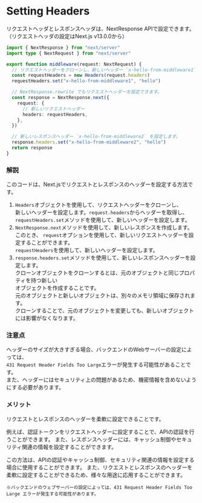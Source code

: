 # Setting Headers

リクエストヘッダとレスポンスヘッダは、NextResponse APIで設定できます。
（リクエストヘッダの設定はNext.js v13.0.0から）

```:middleware.ts
import { NextResponse } from "next/server"
import type { NextRequest } from "next/server"

export function middleware(request: NextRequest) {
  // リクエストヘッダーをクローンし、新しいヘッダー `x-hello-from-middleware1` を設定します。
  const requestHeaders = new Headers(request.headers)
  requestHeaders.set("x-hello-from-middleware1", "hello")

  // NextResponse.rewrite でもリクエストヘッダーを設定できます。
  const response = NextResponse.next({
    request: {
      // 新しいリクエストヘッダー
      headers: requestHeaders,
    },
  })

  // 新しいレスポンスヘッダー `x-hello-from-middleware2` を設定します。
  response.headers.set("x-hello-from-middleware2", "hello")
  return response
}
```

### 解説

このコードは、Next.jsでリクエストとレスポンスのヘッダーを設定する方法です。

1. `Headers`オブジェクトを使用して、リクエストヘッダーをクローンし、  
   新しいヘッダーを設定します。`request.headers`からヘッダーを取得し、
   `requestHeaders.set`メソッドを使用して、新しいヘッダーを設定します。
2. `NextResponse.next`メソッドを使用して、新しいレスポンスを作成します。  
   このとき、 `request`オプションを使用して、新しいリクエストヘッダーを設定することができます。  
   `requestHeaders`を使用して、新しいヘッダーを設定します。
3. `response.headers.set`メソッドを使用して、新しいレスポンスヘッダーを設定します。  
   クローンオブジェクトをクローンするとは、元のオブジェクトと同じプロパティを持つ新しい  
   オブジェクトを作成することです。  
   元のオブジェクトと新しいオブジェクトは、別々のメモリ領域に保存されます。  
   クローンすることで、元のオブジェクトを変更しても、新しいオブジェクトには影響がなくなります。

### 注意点

ヘッダーのサイズが大きすぎる場合、バックエンドのWebサーバーの設定によっては、  
`431 Request Header Fields Too Large`エラーが発生する可能性があることです。  
また、ヘッダーにはセキュリティ上の問題があるため、機密情報を含めないようにする必要があります。

### メリット

リクエストとレスポンスのヘッダーを柔軟に設定できることです。

例えば、認証トークンをリクエストヘッダーに設定することで、APIの認証を行うことができます。
また、レスポンスヘッダーには、キャッシュ制御やセキュリティ関連の情報を設定することができます。

この方法は、APIの認証やキャッシュ制御、セキュリティ関連の情報を設定する場合に使用することができます。
また、リクエストとレスポンスのヘッダーを柔軟に設定することができるため、様々な用途に応用することができます。

`※バックエンドのウェブサーバーの設定によっては、431 Request Header Fields Too Large エラーが発生する可能性があります。`
